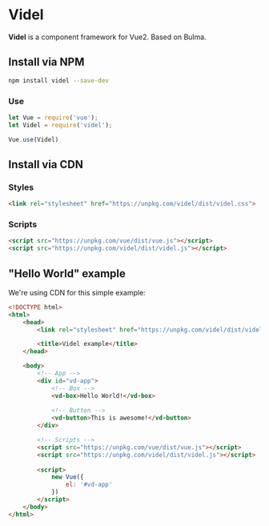 # Videl

**Videl** is a component framework for Vue2. Based on Bulma.

## Install via NPM

``` bash
npm install videl --save-dev
```

### Use

```javascript
let Vue = require('vue');
let Videl = require('videl');

Vue.use(Videl)
```

## Install via CDN

### Styles

``` html
<link rel="stylesheet" href="https://unpkg.com/videl/dist/videl.css">
```

### Scripts

``` html
<script src="https://unpkg.com/vue/dist/vue.js"></script>
<script src="https://unpkg.com/videl/dist/videl.js"></script>
```

## "Hello World" example

We're using CDN for this simple example:

``` html
<!DOCTYPE html>
<html>
    <head>
        <link rel="stylesheet" href="https://unpkg.com/videl/dist/videl.css">

        <title>Videl example</title>
    </head>

    <body>
        <!-- App -->
        <div id="vd-app">
            <!-- Box -->
            <vd-box>Hello World!</vd-box>
            
            <!-- Button -->
            <vd-button>This is awesome!</vd-button>
        </div>

        <!-- Scripts -->
        <script src="https://unpkg.com/vue/dist/vue.js"></script>
        <script src="https://unpkg.com/videl/dist/videl.js"></script>
        
        <script>
        	new Vue({
        		el: '#vd-app'
        	})
        </script>
    </body>
</html>
```